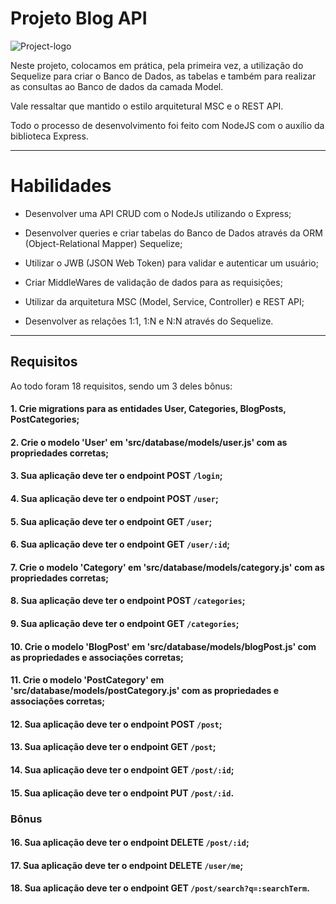 # Projeto Blog API

<img src="../../images/BLOG_API.png" alt="Project-logo">

Neste projeto, colocamos em prática, pela primeira vez, a utilização do Sequelize para criar o Banco de Dados, as tabelas e também para realizar as consultas ao Banco de dados da camada Model.

Vale ressaltar que mantido o estilo arquitetural MSC e o REST API.

Todo o processo de desenvolvimento foi feito com NodeJS com o auxílio da biblioteca Express.

---

# Habilidades

- Desenvolver uma API CRUD com o NodeJs utilizando o Express;

- Desenvolver queries e criar tabelas do Banco de Dados através da ORM (Object-Relational Mapper) Sequelize;

- Utilizar o JWB (JSON Web Token) para validar e autenticar um usuário;

- Criar MiddleWares de validação de dados para as requisições;

- Utilizar da arquitetura MSC (Model, Service, Controller) e REST API;

- Desenvolver as relações 1:1, 1:N e N:N através do Sequelize.

---

## Requisitos

Ao todo foram 18 requisitos, sendo um 3 deles bônus:
  
#### 1. Crie migrations para as entidades User, Categories, BlogPosts, PostCategories;
#### 2. Crie o modelo 'User' em 'src/database/models/user.js' com as propriedades corretas;
#### 3. Sua aplicação deve ter o endpoint POST `/login`;
#### 4. Sua aplicação deve ter o endpoint POST `/user`;
#### 5. Sua aplicação deve ter o endpoint GET `/user`;
#### 6. Sua aplicação deve ter o endpoint GET `/user/:id`;
#### 7. Crie o modelo 'Category' em 'src/database/models/category.js' com as propriedades corretas;
#### 8. Sua aplicação deve ter o endpoint POST `/categories`;
#### 9. Sua aplicação deve ter o endpoint GET `/categories`;
#### 10. Crie o modelo 'BlogPost' em 'src/database/models/blogPost.js' com as propriedades e associações corretas;
#### 11. Crie o modelo 'PostCategory' em 'src/database/models/postCategory.js' com as propriedades e associações corretas;
#### 12. Sua aplicação deve ter o endpoint POST `/post`;
#### 13. Sua aplicação deve ter o endpoint GET `/post`;
#### 14. Sua aplicação deve ter o endpoint GET `/post/:id`;
#### 15. Sua aplicação deve ter o endpoint PUT `/post/:id`.

### Bônus

#### 16. Sua aplicação deve ter o endpoint DELETE `/post/:id`;
#### 17. Sua aplicação deve ter o endpoint DELETE `/user/me`;
#### 18. Sua aplicação deve ter o endpoint GET `/post/search?q=:searchTerm`.